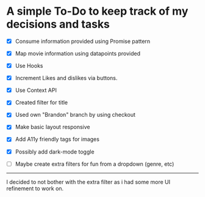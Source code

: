 # A simple To-Do to keep track of my decisions and tasks

- [x] Consume information provided using Promise pattern
- [x] Map movie information using datapoints provided
- [x] Use Hooks
- [x] Increment Likes and dislikes via buttons.
- [x] Use Context API
- [x] Created filter for title
- [x] Used own "Brandon" branch by using checkout
- [x] Make basic layout responsive
- [x] Add A11y friendly tags for images
- [x] Possibly add dark-mode toggle
- [ ] Maybe create extra filters for fun from a dropdown (genre, etc)
  

---
I decided to not bother with the extra filter as i had some more UI refinement to work on.
